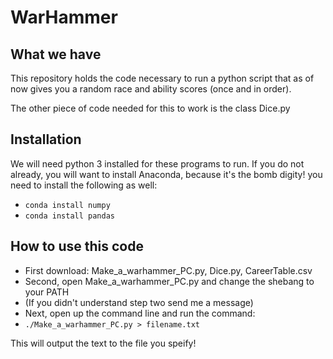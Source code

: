 # WarHammer

## What we have

This repository holds the code necessary to run a python script that as of now gives you a random race and ability scores (once and in order).

The other piece of code needed for this to work is the class Dice.py

## Installation

We will need python 3 installed for these programs to run.
If you do not already, you will want to install Anaconda, because it's the bomb digity!
you need to install the following as well:

- `conda install numpy`
- `conda install pandas`

## How to use this code

- First download: Make_a_warhammer_PC.py, Dice.py, CareerTable.csv
- Second, open Make_a_warhammer_PC.py and change the shebang to your PATH
- (If you didn't understand step two send me a message)
- Next, open up the command line and run the command:
- `./Make_a_warhammer_PC.py > filename.txt`

This will output the text to the file you speify!





